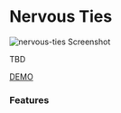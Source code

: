 # Nervous Ties

![nervous-ties Screenshot](https://github.com/robert-leitl/nervous-ties/blob/main/cover.jpg?raw=true)

TBD

[DEMO](https://robert-leitl.github.io/nervous-ties/dist/?debug=true)

### Features
